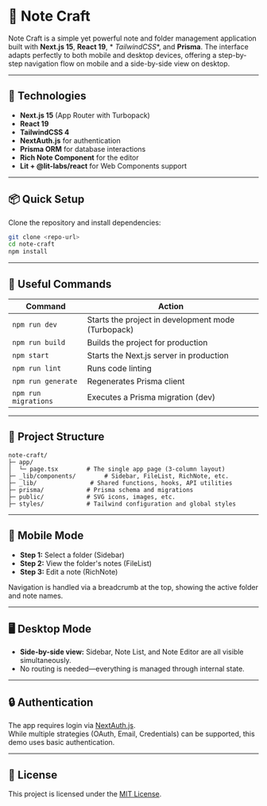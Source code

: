 # 📝 Note Craft

Note Craft is a simple yet powerful note and folder management application built with **Next.js 15**, **React 19**, *
*TailwindCSS**, and **Prisma**. The interface adapts perfectly to both mobile and desktop devices, offering a
step-by-step navigation flow on mobile and a side-by-side view on desktop.

---

## 🚀 Technologies

- **Next.js 15** (App Router with Turbopack)
- **React 19**
- **TailwindCSS 4**
- **NextAuth.js** for authentication
- **Prisma ORM** for database interactions
- **Rich Note Component** for the editor
- **Lit + @lit-labs/react** for Web Components support

---

## 📦 Quick Setup

Clone the repository and install dependencies:

```bash
git clone <repo-url>
cd note-craft
npm install
```
---

## 🧪 Useful Commands

| Command              | Action                                             |
|----------------------|----------------------------------------------------|
| `npm run dev`        | Starts the project in development mode (Turbopack) |
| `npm run build`      | Builds the project for production                  |
| `npm start`          | Starts the Next.js server in production            |
| `npm run lint`       | Runs code linting                                  |
| `npm run generate`   | Regenerates Prisma client                          |
| `npm run migrations` | Executes a Prisma migration (dev)                  |

---

## 📁 Project Structure

```
note-craft/
├─ app/
│  └─ page.tsx        # The single app page (3-column layout)
├─ _lib/components/        # Sidebar, FileList, RichNote, etc.
├─ _lib/               # Shared functions, hooks, API utilities
├─ prisma/            # Prisma schema and migrations
├─ public/            # SVG icons, images, etc.
├─ styles/            # Tailwind configuration and global styles
```

---

## 📱 Mobile Mode

- **Step 1:** Select a folder (Sidebar)
- **Step 2:** View the folder's notes (FileList)
- **Step 3:** Edit a note (RichNote)

Navigation is handled via a breadcrumb at the top, showing the active folder and note names.

---

## 🖥 Desktop Mode

- **Side-by-side view:** Sidebar, Note List, and Note Editor are all visible simultaneously.
- No routing is needed—everything is managed through internal state.

---

## 🔒 Authentication

The app requires login via [NextAuth.js](https://next-auth.js.org/).  
While multiple strategies (OAuth, Email, Credentials) can be supported, this demo uses basic authentication.

---

## 📝 License

This project is licensed under the [MIT License](./LICENSE).
